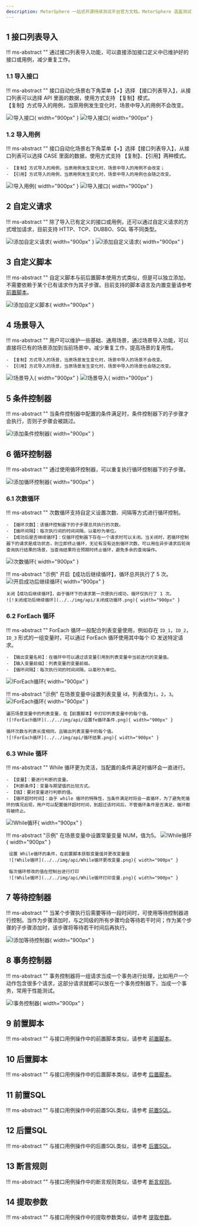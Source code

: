 ```yaml
---
description: MeterSphere 一站式开源持续测试平台官方文档。MeterSphere 涵盖测试管理、接口测试、UI 测试和性能测试等功能，全面兼容 JMeter、Selenium 等主流开源标准，有效助力开发和测试团队充分利用云弹性进行高度可 扩展的自动化测试，加速高质量的软件交付。
---
```


## 1 接口列表导入
!!! ms-abstract "" 
    通过接口列表导入功能，可以直接添加接口定义中已维护好的接口或用例，减少重复工作。<br />

### 1.1 导入接口
!!! ms-abstract "" 
    接口自动化场景右下角菜单【+】选择 【接口列表导入】，从接口列表可以选择 API 里面的数据，使用方式支持 【复制】模式。 <br />
    【复制】方式导入的用例，当原用例发生变化时，场景中导入的用例不会改变。<br />

![!导入接口](../../img/api/接口导入lb.png){ width="900px" }
![!导入接口](../../img/api/导入选择api.png){ width="900px" }


### 1.2 导入用例 
!!! ms-abstract "" 
    接口自动化场景右下角菜单【+】选择【接口列表导入】，从接口列表可以选择 CASE 里面的数据，使用方式支持 【复制】、【引用】两种模式。 <br />

    - 【复制】方式导入的用例，当原用例发生变化时，场景中导入的用例不会改变；
    - 【引用】方式导入的用例，当原用例发生变化时，场景中导入的用例也会随之改变。

![!导入用例](../../img/api/导入复制引用.png){ width="900px" }
![!导入接口](../../img/api/接口导入展示.png){ width="900px" }

## 2 自定义请求
!!! ms-abstract "" 
    除了导入已有定义的接口或用例，还可以通过自定义请求的方式增加请求，目前支持 HTTP、TCP、DUBBO、SQL 等不同类型。

![!添加自定义请求](../../img/api/自定义请求.png){ width="900px" }
![!添加自定义请求](../../img/api/场景自定义请求.png){ width="900px" }

## 3 自定义脚本
!!! ms-abstract "" 
    自定义脚本与前后置脚本使用方式类似，但是可以独立添加，不需要依赖于某个已有请求作为其子步骤。目前支持的脚本语言及内置变量请参考  [前置脚本](../api_step##-1-前置脚本)。

![!添加自定义脚本](../../img/api/场景自定义脚本.png){ width="900px" }

## 4 场景导入
!!! ms-abstract "" 
    用户可以维护一些基础、通用场景，通过场景导入功能，可以直接将已有的场景添加到当前场景中，减少重复工作，提高场景的复用性。 <br />

    - 【复制】方式导入的场景，当原场景发生变化时，场景中导入的场景不会改变。
    - 【引用】方式导入的场景，当原场景发生变化时，场景中导入的场景也会随之改变。

![!场景导入](../../img/api/场景导入.png){ width="900px" }
![!场景导入](../../img/api/列表场景导入.png){ width="900px" }


## 5 条件控制器
!!! ms-abstract "" 
    当条件控制器中配置的条件满足时，条件控制器下的子步骤才会执行，否则子步骤会被跳过。

![!添加条件控制器](../../img/api/条件控制器使用.png){ width="900px" }

## 6 循环控制器
!!! ms-abstract "" 
    通过使用循环控制器，可以重复执行循环控制器下的子步骤。

![!添加循环控制器](../../img/api/循环控制器.png){ width="900px" }

### 6.1 次数循环 
!!! ms-abstract "" 
    次数循环支持自定义设置次数、间隔等方式进行循环控制。

    - 【循环次数】：该循环控制器下的子步骤总共执行的次数。
    - 【循环间隔】：每次执行间的时间间隔，以毫秒为单位。
    - 【成功后是否继续循环】：仅循环控制器下存在一个请求时可以关闭。当关闭时，若循环控制器下的请求是成功状态，则立即终止循环，无论有没有达到循环次数。可以用在异步请求后轮询查询执行结果的场景，当查询结果符合预期时终止循环，避免多余的查询操作。

![!次数循环](../../img/api/次数循环1.png){ width="900px" }

!!! ms-abstract "示例"
    开启【成功后继续循环】，循环总共执行了 5 次。
    ![!开启成功后继续循环](../../img/api/开启成功循环.png){ width="900px" }
    
    关闭【成功后继续循环】，由于循环下的请求第一次便执行成功，循环仅执行了 1 次。
    ![!关闭成功后继续循环](../../img/api/关闭成功循环.png){ width="900px" }

### 6.2 ForEach 循环 
!!! ms-abstract ""
    ForEach 循环一般配合列表变量使用，例如存在 `ID_1`，`ID_2`，`ID_3` 形式的一组变量时，可以通过 ForEach 循环使用其中每个 ID 发送特定请求。<br />

    - 【输出变量名称】：在循环中可以通过该变量引用到列表变量中当前迭代的变量值。
    - 【输入变量前缀】：列表变量的变量前缀。
    - 【循环间隔】：每次执行间的时间间隔，以毫秒为单位。

![!ForEach循环](../../img/api/foreach.png){ width="900px" }

!!! ms-abstract "示例"
    在场景变量中设置列表变量 id，列表值为`1`，`2`，`3`。
    ![!ForEach循环](../../img/api/添加变量.png){ width="900px" }
    
    遍历场景变量中的列表变量，在【前置脚本】中打印列表变量中的每个值。
    ![!ForEach循环](../../img/api/设置fe循环条件.png){ width="900px" }
    
    循环次数与列表长度相同，且输出列表变量中的每个值。
    ![!ForEach循环](../../img/api/循环结果.png){ width="900px" }
    
### 6.3 While 循环 
!!! ms-abstract ""
    While 循环更为灵活，当配置的条件满足时循环会一直进行。

    - 【变量】：要进行判断的变量。
    - 【判断条件】：变量与期望值的比较方式。
    - 【值】：要对变量进行判断的值。
    - 【循环超时时间】：由于 while 循环的特殊性，当条件满足时将会一直循环，为了避免死循环的情况出现，用户可以配置循环超时时间，到超过该时间后，不管循环条件是否满足，循环都将被终止。

![!While循环](../../img/api/While循环.png){ width="900px" }


!!! ms-abstract "示例"
      在场景变量中设置常量变量 NUM，值为5。
     ![!While循环](../../img/api/While循环设置变量.png){ width="900px" }
     
     设置 While循环的条件，在前置脚本获取变量值并更改变量值
     ![!While循环](../../img/api/While循环更改变量.png){ width="900px" }
     
     每次循环修改的值在控制台进行打印
     ![!While循环](../../img/api/While循环打印变量.png){ width="900px" }

## 7 等待控制器
!!! ms-abstract ""
    当某个步骤执行后需要等待一段时间时，可使用等待控制器进行控制。当作为步骤添加时，与之同级的所有步骤均会等待若干时间；作为某个步骤的子步骤添加时，该步骤将等待若干时间后再执行。

![!添加等待控制器](../../img/api/添加等待控制器.png){ width="900px" }

## 8 事务控制器
!!! ms-abstract ""
    事务控制器将一组请求当成一个事务进行处理，比如用户一个动作包含很多个请求，这部分请求就都可以放在一个事务控制器下，当成一个事务，常用于性能测试。

![!事务控制器](../../img/api/事务控制器.png){ width="900px" }

## 9 前置脚本
!!! ms-abstract ""
    与接口用例操作中的前置脚本类似，请参考 [前置脚本](../api_step##-1-前置脚本)。

## 10 后置脚本
!!! ms-abstract ""
    与接口用例操作中的后置脚本类似，请参考 [后置脚本](../api_step##-2-后置脚本)。

## 11 前置SQL
!!! ms-abstract ""
    与接口用例操作中的前置SQL类似，请参考 [前置SQL](../api_step##-3-前置-sql)。

## 12 后置SQL
!!! ms-abstract ""
    与接口用例操作中的后置SQL类似，请参考 [后置SQL](../api_step##-4-后置-sql)。

## 13 断言规则
!!! ms-abstract ""
    与接口用例操作中的断言规则类似，请参考 [断言规则](../api_step##-5-断言规则)。

## 14 提取参数
!!! ms-abstract ""
    与接口用例操作中的提取参数类似，请参考 [提取参数](../api_step##6-提取参数)。